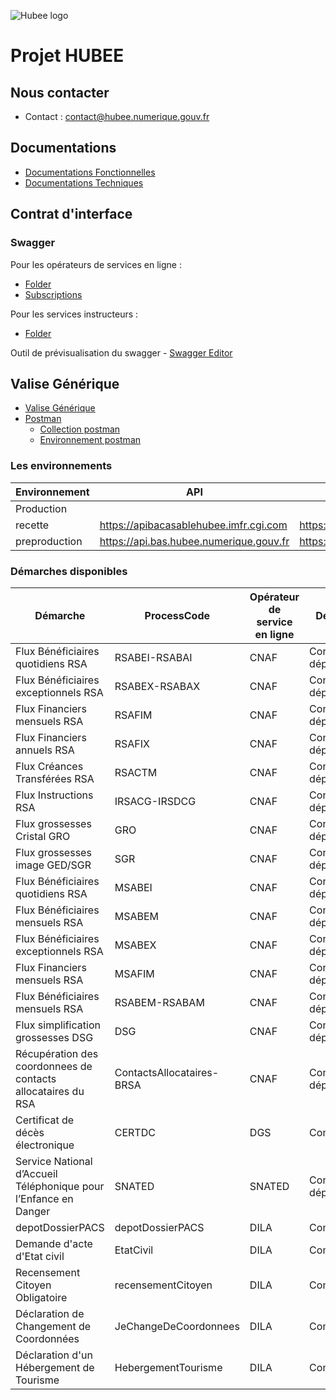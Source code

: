 ![Hubee logo](https://global-uploads.webflow.com/62987c69557994988d440d3c/629e2185dc21ae5084313260_logo_hubee%20(002)-p-1080.png)





# Projet HUBEE

## Nous contacter
- Contact : contact@hubee.numerique.gouv.fr

## Documentations
- [Documentations Fonctionnelles](https://github.com/dinum-HubEE/Documentations/releases/latest/download/DocumentationsFonctionnelles.zip)
- [Documentations Techniques](https://github.com/dinum-HubEE/Documentations/releases/latest/download/DocumentationsTechniques.zip)

## Contrat d'interface
  
### Swagger
Pour les opérateurs de services en ligne :
- [Folder](https://github.com/dinum-HubEE/Documentations/releases/latest/download/swagger.zip)
- [Subscriptions](https://github.com/dinum-HubEE/Documentations/releases/latest/download/swagger.zip)

Pour les services instructeurs :
- [Folder](https://github.com/dinum-HubEE/Documentations/releases/latest/download/swagger.zip)

Outil de prévisualisation du swagger - [Swagger Editor](https://editor.swagger.io/)

## Valise Générique

- [Valise Générique](https://github.com/dinum-HubEE/Documentations/releases/latest/download/valiseGenerique.zip)
- [Postman](https://www.postman.com/downloads/)
	- [Collection postman](https://github.com/dinum-HubEE/Documentations/tree/main/Documentations%20Techniques/valise_g%C3%A9n%C3%A9rique/COLLECTION)
	- [Environnement postman](https://github.com/dinum-HubEE/Documentations/tree/main/Documentations%20Techniques/valise_g%C3%A9n%C3%A9rique/ENVIRONNEMENT)


### Les environnements
|Environnement|API|TOKEN|PORTAIL|
|-|-|-|-|
|Production|||https://hubee.numerique.gouv.fr|
|recette|https://apibacasablehubee.imfr.cgi.com|https://apibacasablehubee.imfr.cgi.com/token|https://portailbacasablehubee.imfr.cgi.com/|
|preproduction|https://api.bas.hubee.numerique.gouv.fr|https://auth.bas.hubee.numerique.gouv.fr/oauth2/token|https://portail.bas.hubee.numerique.gouv.fr/|

### Démarches disponibles
|Démarche|ProcessCode|Opérateur de service en ligne|Destinataires
|-|-|-|-|
|Flux Bénéficiaires quotidiens RSA|RSABEI-RSABAI|CNAF|Conseils départementaux|
|Flux Bénéficiaires exceptionnels RSA|RSABEX-RSABAX|CNAF|Conseils départementaux|
|Flux Financiers mensuels RSA|RSAFIM|CNAF|Conseils départementaux|
|Flux Financiers annuels RSA|RSAFIX|CNAF|Conseils départementaux|
|Flux Créances Transférées RSA|RSACTM|CNAF|Conseils départementaux|
|Flux Instructions RSA|IRSACG-IRSDCG|CNAF|Conseils départementaux|
|Flux grossesses Cristal GRO|GRO|CNAF|Conseils départementaux|
|Flux grossesses image GED/SGR|SGR|CNAF|Conseils départementaux|
|Flux Bénéficiaires quotidiens RSA|MSABEI|CNAF|Conseils départementaux|
|Flux Bénéficiaires mensuels RSA|MSABEM|CNAF|Conseils départementaux|
|Flux Bénéficiaires exceptionnels RSA|MSABEX|CNAF|Conseils départementaux|
|Flux Financiers mensuels RSA|MSAFIM|CNAF|Conseils départementaux|
|Flux Bénéficiaires mensuels RSA|RSABEM-RSABAM|CNAF|Conseils départementaux|
|Flux simplification grossesses DSG|DSG|CNAF|Conseils départementaux|
|Récupération des coordonnees de contacts allocataires du RSA|ContactsAllocataires-BRSA|CNAF|Conseils départementaux|
|Certificat de décès électronique|CERTDC|DGS|Communes|
|Service National d’Accueil Téléphonique pour l’Enfance en Danger|SNATED|SNATED|Conseils départementaux|
|depotDossierPACS|depotDossierPACS|DILA|Communes|
|Demande d'acte d'Etat civil|EtatCivil|DILA|Communes|
|Recensement Citoyen Obligatoire|recensementCitoyen|DILA|Communes|
|Déclaration de Changement de Coordonnées|JeChangeDeCoordonnees|DILA|Communes|
|Déclaration d'un Hébergement de Tourisme|HebergementTourisme|DILA|Communes|
